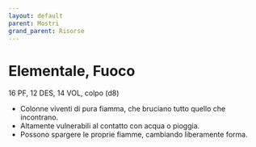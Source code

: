 ```yaml
---
layout: default
parent: Mostri
grand_parent: Risorse
---
```


# Elementale, Fuoco

16 PF, 12 DES, 14 VOL, colpo (d8)

- Colonne viventi di pura fiamma, che bruciano tutto quello che incontrano.
- Altamente vulnerabili al contatto con acqua o pioggia.
- Possono spargere le proprie fiamme, cambiando liberamente forma.
